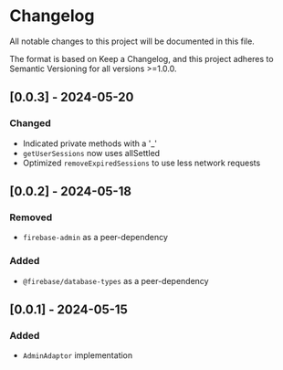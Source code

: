 # Changelog

All notable changes to this project will be documented in this file.

The format is based on Keep a Changelog, and this project adheres to Semantic Versioning for all versions >=1.0.0.

## [0.0.3] - 2024-05-20

### Changed

-   Indicated private methods with a '\_'
-   `getUserSessions` now uses allSettled
-   Optimized `removeExpiredSessions` to use less network requests

## [0.0.2] - 2024-05-18

### Removed

-   `firebase-admin` as a peer-dependency

### Added

-   `@firebase/database-types` as a peer-dependency

## [0.0.1] - 2024-05-15

### Added

-   `AdminAdaptor` implementation

[keep a changelog]: https://keepachangelog.com/en/1.0.0/
[semantic versioning]: https://semver.org/spec/v2.0.0.html
